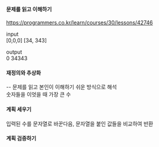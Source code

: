 #### 문제를 읽고 이해하기
https://programmers.co.kr/learn/courses/30/lessons/42746

input</br>
[0,0,0]
[34, 343]

output</br>
0
34343

 
#### 재정의와 추상화<br>
-- 문제를 읽고 본인이 이해하기 쉬운 방식으로 해석<br>
숫자들을 이엇을 때 가장 큰 수

#### 계획 세우기<br>
입력된 수를 문자열로 바꾼다음, 문자열을 붙인 값들을 비교하여 반환

#### 계획 검증하기
